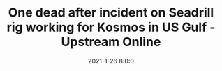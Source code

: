---
"title": "One dead after incident on Seadrill rig working for Kosmos in US Gulf - Upstream Online"
"date": "2021-1-26 8:0:0"
"feed_name": "GOOGLENEWSDRILLING"
"feed_website": "https://news.google.com/search?q=drilling%2Bincident&hl=en-US&gl=US&ceid=US:en"
"feed_rss": "https://news.google.com/rss/search?q=drilling%2Bincident&hl=en-US&gl=US&ceid=US:en"
"link": "https://www.upstreamonline.com/safety/one-dead-after-incident-on-seadrill-rig-working-for-kosmos-in-us-gulf/2-1-951081"
"file": "_posts/2021-1-1-045bb2ae8c3dbd14baa7808e6feb7a57c0921b56.md"
"accident": "1"
"drilling": "0"
"dead": "1"
"injured": "0"
---